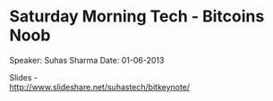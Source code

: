 Saturday Morning Tech - Bitcoins Noob
=====================================

Speaker: Suhas Sharma
Date: 01-06-2013

Slides -  
http://www.slideshare.net/suhastech/bitkeynote/
